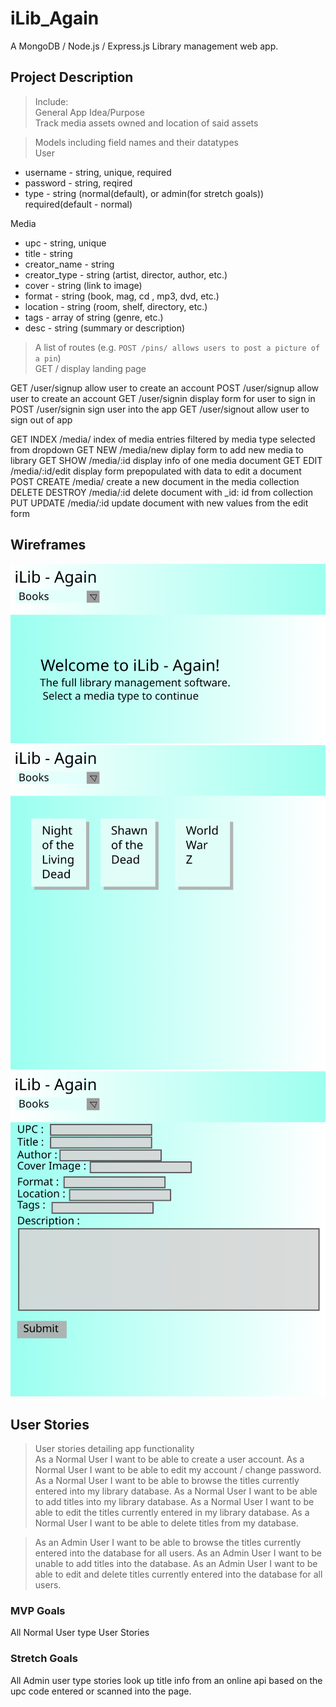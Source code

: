 # iLib_Again
A MongoDB / Node.js / Express.js Library management web app.

## Project Description
> Include:<br />
> General App Idea/Purpose<br />
Track media assets owned and location of said assets

> Models including field names and their datatypes<br />
User
* username - string, unique, required
* password - string, reqired
* type - string (normal(default), or admin(for stretch goals)) required(default - normal)

Media
* upc - string, unique
* title - string
* creator_name - string
* creator_type - string (artist, director, author, etc.)
* cover - string (link to image)
* format - string (book, mag, cd , mp3, dvd, etc.)
* location - string (room, shelf, directory, etc.)
* tags - array of string (genre, etc.)
* desc - string (summary or description)

> A list of routes (e.g. `POST /pins/ allows users to post a picture of a pin`)<br />
GET     / display landing page

GET     /user/signup allow user to create an account
POST    /user/signup allow user to create an account
GET     /user/signin display form for user to sign in
POST    /user/signin sign user into the app
GET     /user/signout allow user to sign out of app

GET     INDEX   /media/         index of media entries filtered by media type selected from dropdown
GET     NEW     /media/new      diplay form to add new media to library
GET     SHOW    /media/:id      display info of one media document
GET     EDIT    /media/:id/edit display form prepopulated with data to edit a document
POST    CREATE  /media/         create a new document in the media collection
DELETE  DESTROY /media/:id      delete document with _id: id from collection
PUT     UPDATE  /media/:id      update document with new values from the edit form

## Wireframes
![landing](./wireframes/landing.png)
![books_index](./wireframes/books_index.png)
![books_new_show_edit](./wireframes/books_new_show_edit.png)

## User Stories
> User stories detailing app functionality<br />
> As a Normal User I want to be able to create a user account.
> As a Normal User I want to be able to edit my account / change password.
> As a Normal User I want to be able to browse the titles currently entered into my library database.
> As a Normal User I want to be able to add titles into my library database.
> As a Normal User I want to be able to edit the titles currently entered in my library database.
> As a Normal User I want to be able to delete titles from my database.

> As an Admin User I want to be able to browse the titles currently entered into the database for all users.
> As an Admin User I want to be unable to add titles into the database.
> As an Admin User I want to be able to edit and delete titles currently entered into the database for all users.

### MVP Goals
All Normal User type User Stories

### Stretch Goals
All Admin user type stories
look up title info from an online api based on the upc code entered or scanned into the page.
